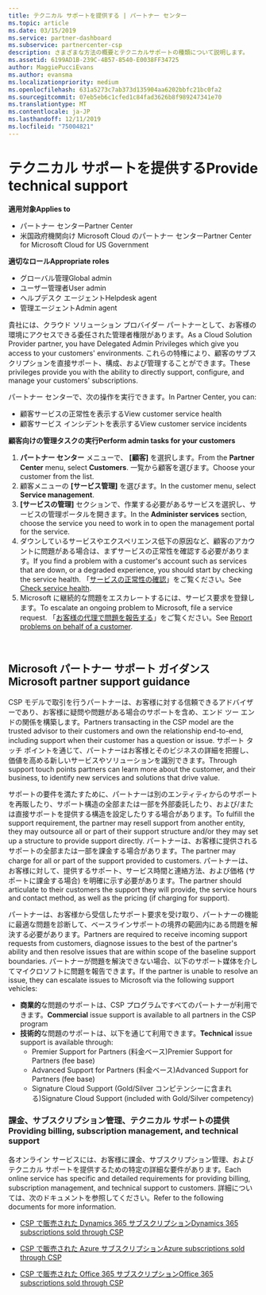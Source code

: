 ```yaml
---
title: テクニカル サポートを提供する | パートナー センター
ms.topic: article
ms.date: 03/15/2019
ms.service: partner-dashboard
ms.subservice: partnercenter-csp
description: さまざまな方法の概要とテクニカルサポートの種類について説明します。
ms.assetid: 6199AD1B-239C-4B57-8540-E0038FF34725
author: MaggiePucciEvans
ms.author: evansma
ms.localizationpriority: medium
ms.openlocfilehash: 631a5273c7ab373d135904aa6202bbfc21bc0fa2
ms.sourcegitcommit: 07eb5eb6c1cfed1c84fad3626b8f989247341e70
ms.translationtype: MT
ms.contentlocale: ja-JP
ms.lasthandoff: 12/11/2019
ms.locfileid: "75004821"
---
```

# <a name="provide-technical-support"></a><span data-ttu-id="842ce-103">テクニカル サポートを提供する</span><span class="sxs-lookup"><span data-stu-id="842ce-103">Provide technical support</span></span>

<span data-ttu-id="842ce-104">**適用対象**</span><span class="sxs-lookup"><span data-stu-id="842ce-104">**Applies to**</span></span>

-  <span data-ttu-id="842ce-105">パートナー センター</span><span class="sxs-lookup"><span data-stu-id="842ce-105">Partner Center</span></span>
-  <span data-ttu-id="842ce-106">米国政府機関向け Microsoft Cloud のパートナー センター</span><span class="sxs-lookup"><span data-stu-id="842ce-106">Partner Center for Microsoft Cloud for US Government</span></span>

<span data-ttu-id="842ce-107">**適切なロール**</span><span class="sxs-lookup"><span data-stu-id="842ce-107">**Appropriate roles**</span></span>
-   <span data-ttu-id="842ce-108">グローバル管理</span><span class="sxs-lookup"><span data-stu-id="842ce-108">Global admin</span></span>
-   <span data-ttu-id="842ce-109">ユーザー管理者</span><span class="sxs-lookup"><span data-stu-id="842ce-109">User admin</span></span>
-   <span data-ttu-id="842ce-110">ヘルプデスク エージェント</span><span class="sxs-lookup"><span data-stu-id="842ce-110">Helpdesk agent</span></span>
-   <span data-ttu-id="842ce-111">管理エージェント</span><span class="sxs-lookup"><span data-stu-id="842ce-111">Admin agent</span></span>

<span data-ttu-id="842ce-112">貴社には、クラウド ソリューション プロバイダー パートナーとして、お客様の環境にアクセスできる委任された管理者権限があります。</span><span class="sxs-lookup"><span data-stu-id="842ce-112">As a Cloud Solution Provider partner, you have Delegated Admin Privileges which give you access to your customers' environments.</span></span> <span data-ttu-id="842ce-113">これらの特権により、顧客のサブスクリプションを直接サポート、構成、および管理することができます。</span><span class="sxs-lookup"><span data-stu-id="842ce-113">These privileges provide you with the ability to directly support, configure, and manage your customers' subscriptions.</span></span>

<span data-ttu-id="842ce-114">パートナー センターで、次の操作を実行できます。</span><span class="sxs-lookup"><span data-stu-id="842ce-114">In Partner Center, you can:</span></span>

-   <span data-ttu-id="842ce-115">顧客サービスの正常性を表示する</span><span class="sxs-lookup"><span data-stu-id="842ce-115">View customer service health</span></span>
-   <span data-ttu-id="842ce-116">顧客サービス インシデントを表示する</span><span class="sxs-lookup"><span data-stu-id="842ce-116">View customer service incidents</span></span>

<span data-ttu-id="842ce-117">**顧客向けの管理タスクの実行**</span><span class="sxs-lookup"><span data-stu-id="842ce-117">**Perform admin tasks for your customers**</span></span>

1.  <span data-ttu-id="842ce-118">**パートナー センター** メニューで、 **[顧客]** を選択します。</span><span class="sxs-lookup"><span data-stu-id="842ce-118">From the **Partner Center** menu, select **Customers**.</span></span> <span data-ttu-id="842ce-119">一覧から顧客を選びます。</span><span class="sxs-lookup"><span data-stu-id="842ce-119">Choose your customer from the list.</span></span>
2.  <span data-ttu-id="842ce-120">顧客メニューの **[サービス管理]** を選びます。</span><span class="sxs-lookup"><span data-stu-id="842ce-120">In the customer menu, select **Service management**.</span></span>
3.  <span data-ttu-id="842ce-121">**[サービスの管理]** セクションで、作業する必要があるサービスを選択し、サービスの管理ポータルを開きます。</span><span class="sxs-lookup"><span data-stu-id="842ce-121">In the **Administer services** section, choose the service you need to work in to open the management portal for the service.</span></span>
4.  <span data-ttu-id="842ce-122">ダウンしているサービスやエクスペリエンス低下の原因など、顧客のアカウントに問題がある場合は、まずサービスの正常性を確認する必要があります。</span><span class="sxs-lookup"><span data-stu-id="842ce-122">If you find a problem with a customer's account such as services that are down, or a degraded experience, you should start by checking the service health.</span></span> <span data-ttu-id="842ce-123">「[サービスの正常性の確認](check-service-health.md)」をご覧ください。</span><span class="sxs-lookup"><span data-stu-id="842ce-123">See [Check service health](check-service-health.md).</span></span>
5.  <span data-ttu-id="842ce-124">Microsoft に継続的な問題をエスカレートするには、サービス要求を登録します。</span><span class="sxs-lookup"><span data-stu-id="842ce-124">To escalate an ongoing problem to Microsoft, file a service request.</span></span> <span data-ttu-id="842ce-125">「[お客様の代理で問題を報告する](report-problems-on-behalf-of-a-customer.md)」をご覧ください。</span><span class="sxs-lookup"><span data-stu-id="842ce-125">See [Report problems on behalf of a customer](report-problems-on-behalf-of-a-customer.md).</span></span>

 
## <a name="microsoft-partner-support-guidance"></a><span data-ttu-id="842ce-126">Microsoft パートナー サポート ガイダンス</span><span class="sxs-lookup"><span data-stu-id="842ce-126">Microsoft partner support guidance</span></span>

<span data-ttu-id="842ce-127">CSP モデルで取引を行うパートナーは、お客様に対する信頼できるアドバイザーであり、お客様に疑問や問題がある場合のサポートを含め、エンド ツー エンドの関係を構築します。</span><span class="sxs-lookup"><span data-stu-id="842ce-127">Partners transacting in the CSP model are the trusted advisor to their customers and own the relationship end-to-end, including support when their customer has a question or issue.</span></span> <span data-ttu-id="842ce-128">サポート タッチ ポイントを通じて、パートナーはお客様とそのビジネスの詳細を把握し、価値を高める新しいサービスやソリューションを識別できます。</span><span class="sxs-lookup"><span data-stu-id="842ce-128">Through support touch points partners can learn more about the customer, and their business, to identify new services and solutions that drive value.</span></span>

<span data-ttu-id="842ce-129">サポートの要件を満たすために、パートナーは別のエンティティからのサポートを再販したり、サポート構造の全部または一部を外部委託したり、および/または直接サポートを提供する構造を設定したりする場合があります。</span><span class="sxs-lookup"><span data-stu-id="842ce-129">To fulfill the support requirement, the partner may resell support from another entity, they may outsource all or part of their support structure and/or they may set up a structure to provide support directly.</span></span>  <span data-ttu-id="842ce-130">パートナーは、お客様に提供されるサポートの全部または一部を課金する場合があります。</span><span class="sxs-lookup"><span data-stu-id="842ce-130">The partner may charge for all or part of the support provided to customers.</span></span> <span data-ttu-id="842ce-131">パートナーは、お客様に対して、提供するサポート、サービス時間と連絡方法、および価格 (サポートに課金する場合) を明確に示す必要があります。</span><span class="sxs-lookup"><span data-stu-id="842ce-131">The partner should articulate to their customers the support they will provide, the service hours and contact method, as well as the pricing (if charging for support).</span></span> 

<span data-ttu-id="842ce-132">パートナーは、お客様から受信したサポート要求を受け取り、パートナーの機能に最適な問題を診断して、ベースラインサポートの境界の範囲内にある問題を解決する必要があります。</span><span class="sxs-lookup"><span data-stu-id="842ce-132">Partners are required to receive incoming support requests from customers, diagnose issues to the best of the partner's ability and then resolve issues that are within scope of the baseline support boundaries.</span></span> <span data-ttu-id="842ce-133">パートナーが問題を解決できない場合、以下のサポート媒体を介してマイクロソフトに問題を報告できます。</span><span class="sxs-lookup"><span data-stu-id="842ce-133">If the partner is unable to resolve an issue, they can escalate issues to Microsoft via the following support vehicles:</span></span>

- <span data-ttu-id="842ce-134">**商業的**な問題のサポートは、CSP プログラムですべてのパートナーが利用できます。</span><span class="sxs-lookup"><span data-stu-id="842ce-134">**Commercial** issue support is available to all partners in the CSP program</span></span>
-   <span data-ttu-id="842ce-135">**技術的**な問題のサポートは、以下を通じて利用できます。</span><span class="sxs-lookup"><span data-stu-id="842ce-135">**Technical** issue support is available through:</span></span>
    -   <span data-ttu-id="842ce-136">Premier Support for Partners (料金ベース)</span><span class="sxs-lookup"><span data-stu-id="842ce-136">Premier Support for Partners (fee base)</span></span>
    -   <span data-ttu-id="842ce-137">Advanced Support for Partners (料金ベース)</span><span class="sxs-lookup"><span data-stu-id="842ce-137">Advanced Support for Partners (fee base)</span></span>
    -   <span data-ttu-id="842ce-138">Signature Cloud Support (Gold/Silver コンピテンシーに含まれる)</span><span class="sxs-lookup"><span data-stu-id="842ce-138">Signature Cloud Support (included with Gold/Silver competency)</span></span>

### <a name="providing-billing-subscription-management-and-technical-support"></a><span data-ttu-id="842ce-139">課金、サブスクリプション管理、テクニカル サポートの提供</span><span class="sxs-lookup"><span data-stu-id="842ce-139">Providing billing, subscription management, and technical support</span></span> 

<span data-ttu-id="842ce-140">各オンライン サービスには、お客様に課金、サブスクリプション管理、およびテクニカル サポートを提供するための特定の詳細な要件があります。</span><span class="sxs-lookup"><span data-stu-id="842ce-140">Each online service has specific and detailed requirements for providing billing, subscription management, and technical support to customers.</span></span> <span data-ttu-id="842ce-141">詳細については、次のドキュメントを参照してください。</span><span class="sxs-lookup"><span data-stu-id="842ce-141">Refer to the following documents for more information.</span></span>

-   [<span data-ttu-id="842ce-142">CSP で販売された Dynamics 365 サブスクリプション</span><span class="sxs-lookup"><span data-stu-id="842ce-142">Dynamics 365 subscriptions sold through CSP</span></span>](https://www.microsoftpartnercommunity.com/t5/CSP/Microsoft-Partner-Support-Guidance/m-p/5262#M30)

-   [<span data-ttu-id="842ce-143">CSP で販売された Azure サブスクリプション</span><span class="sxs-lookup"><span data-stu-id="842ce-143">Azure subscriptions sold through CSP</span></span>](https://www.microsoftpartnercommunity.com/t5/CSP/Microsoft-Partner-Support-Guidance/m-p/5263#M31)

-   [<span data-ttu-id="842ce-144">CSP で販売された Office 365 サブスクリプション</span><span class="sxs-lookup"><span data-stu-id="842ce-144">Office 365 subscriptions sold through CSP</span></span>](https://www.microsoftpartnercommunity.com/t5/CSP/Microsoft-Partner-Support-Guidance/m-p/5264#M32)
 



